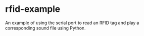 rfid-example
============
An example of using the serial port to read an RFID tag and play a corresponding sound file using Python.
